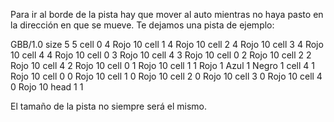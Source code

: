 Para ir al borde de la pista hay que mover al auto mientras no haya pasto en la dirección en que se mueve. Te dejamos una pista de ejemplo:

<gs-board>
	   GBB/1.0
     size 5 5
     cell 0 4 Rojo 10 
     cell 1 4 Rojo 10 
     cell 2 4 Rojo 10 
     cell 3 4 Rojo 10 
     cell 4 4 Rojo 10 
     cell 0 3 Rojo 10 
     cell 4 3 Rojo 10 
     cell 0 2 Rojo 10 
     cell 2 2 Rojo 10 
     cell 4 2 Rojo 10 
     cell 0 1 Rojo 10 
     cell 1 1 Rojo 1 Azul 1 Negro 1 
     cell 4 1 Rojo 10 
     cell 0 0 Rojo 10 
     cell 1 0 Rojo 10 
     cell 2 0 Rojo 10 
     cell 3 0 Rojo 10 
     cell 4 0 Rojo 10 
     head 1 1
</gs-board>

El tamaño de la pista no siempre será el mismo.